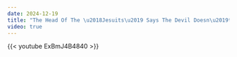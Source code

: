```yaml
---
date: 2024-12-19
title: "The Head Of The \u2018Jesuits\u2019 Says The Devil Doesn\u2019t Exist"
video: true
---
```



{{< youtube ExBmJ4B4840 >}}

